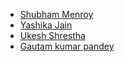 * [Shubham Menroy](https://github.com/shubham9672)
* [Yashika Jain](https://github.com/Yashika1410)
* [Ukesh Shrestha](https://github.com/Ukesh-dev)
* [Gautam kumar pandey](https://github.com/gkumar-pandey)
